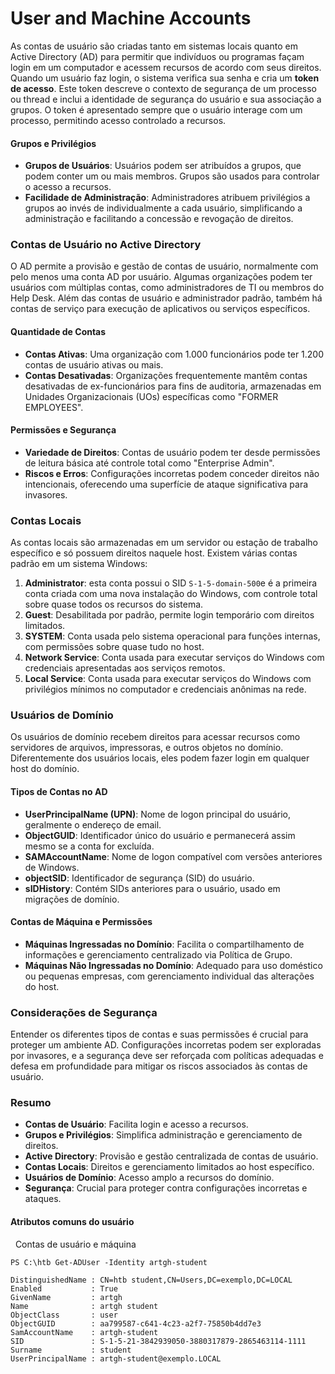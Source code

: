 # User and Machine Accounts
As contas de usuário são criadas tanto em sistemas locais quanto em Active Directory (AD) para permitir que indivíduos ou programas façam login em um computador e acessem recursos de acordo com seus direitos. Quando um usuário faz login, o sistema verifica sua senha e cria um **token de acesso**. Este token descreve o contexto de segurança de um processo ou thread e inclui a identidade de segurança do usuário e sua associação a grupos. O token é apresentado sempre que o usuário interage com um processo, permitindo acesso controlado a recursos.

#### Grupos e Privilégios

- **Grupos de Usuários**: Usuários podem ser atribuídos a grupos, que podem conter um ou mais membros. Grupos são usados para controlar o acesso a recursos.
- **Facilidade de Administração**: Administradores atribuem privilégios a grupos ao invés de individualmente a cada usuário, simplificando a administração e facilitando a concessão e revogação de direitos.

### Contas de Usuário no Active Directory

O AD permite a provisão e gestão de contas de usuário, normalmente com pelo menos uma conta AD por usuário. Algumas organizações podem ter usuários com múltiplas contas, como administradores de TI ou membros do Help Desk. Além das contas de usuário e administrador padrão, também há contas de serviço para execução de aplicativos ou serviços específicos.

#### Quantidade de Contas

- **Contas Ativas**: Uma organização com 1.000 funcionários pode ter 1.200 contas de usuário ativas ou mais.
- **Contas Desativadas**: Organizações frequentemente mantêm contas desativadas de ex-funcionários para fins de auditoria, armazenadas em Unidades Organizacionais (UOs) específicas como "FORMER EMPLOYEES".

#### Permissões e Segurança

- **Variedade de Direitos**: Contas de usuário podem ter desde permissões de leitura básica até controle total como "Enterprise Admin".
- **Riscos e Erros**: Configurações incorretas podem conceder direitos não intencionais, oferecendo uma superfície de ataque significativa para invasores.

### Contas Locais

As contas locais são armazenadas em um servidor ou estação de trabalho específico e só possuem direitos naquele host. Existem várias contas padrão em um sistema Windows:

1. **Administrator**: esta conta possui o SID `S-1-5-domain-500`e é a primeira conta criada com uma nova instalação do Windows, com controle total sobre quase todos os recursos do sistema.
2. **Guest**: Desabilitada por padrão, permite login temporário com direitos limitados.
3. **SYSTEM**: Conta usada pelo sistema operacional para funções internas, com permissões sobre quase tudo no host.
4. **Network Service**: Conta usada para executar serviços do Windows com credenciais apresentadas aos serviços remotos.
5. **Local Service**: Conta usada para executar serviços do Windows com privilégios mínimos no computador e credenciais anônimas na rede.

### Usuários de Domínio

Os usuários de domínio recebem direitos para acessar recursos como servidores de arquivos, impressoras, e outros objetos no domínio. Diferentemente dos usuários locais, eles podem fazer login em qualquer host do domínio.

#### Tipos de Contas no AD

- **UserPrincipalName (UPN)**: Nome de logon principal do usuário, geralmente o endereço de email.
- **ObjectGUID**: Identificador único do usuário e permanecerá assim mesmo se a conta for excluída.
- **SAMAccountName**: Nome de logon compatível com versões anteriores de Windows.
- **objectSID**: Identificador de segurança (SID) do usuário.
- **sIDHistory**: Contém SIDs anteriores para o usuário, usado em migrações de domínio.

#### Contas de Máquina e Permissões

- **Máquinas Ingressadas no Domínio**: Facilita o compartilhamento de informações e gerenciamento centralizado via Política de Grupo.
- **Máquinas Não Ingressadas no Domínio**: Adequado para uso doméstico ou pequenas empresas, com gerenciamento individual das alterações do host.

### Considerações de Segurança

Entender os diferentes tipos de contas e suas permissões é crucial para proteger um ambiente AD. Configurações incorretas podem ser exploradas por invasores, e a segurança deve ser reforçada com políticas adequadas e defesa em profundidade para mitigar os riscos associados às contas de usuário.

### Resumo

- **Contas de Usuário**: Facilita login e acesso a recursos.
- **Grupos e Privilégios**: Simplifica administração e gerenciamento de direitos.
- **Active Directory**: Provisão e gestão centralizada de contas de usuário.
- **Contas Locais**: Direitos e gerenciamento limitados ao host específico.
- **Usuários de Domínio**: Acesso amplo a recursos do domínio.
- **Segurança**: Crucial para proteger contra configurações incorretas e ataques.

#### Atributos comuns do usuário

  Contas de usuário e máquina

```powershell-session
PS C:\htb Get-ADUser -Identity artgh-student

DistinguishedName : CN=htb student,CN=Users,DC=exemplo,DC=LOCAL
Enabled           : True
GivenName         : artgh
Name              : artgh student
ObjectClass       : user
ObjectGUID        : aa799587-c641-4c23-a2f7-75850b4dd7e3
SamAccountName    : artgh-student
SID               : S-1-5-21-3842939050-3880317879-2865463114-1111
Surname           : student
UserPrincipalName : artgh-student@exemplo.LOCAL
```
